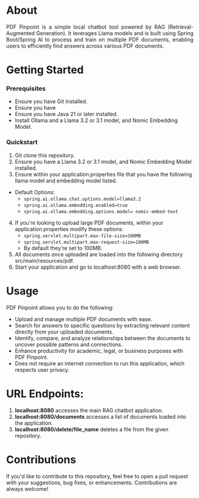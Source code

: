 # About
<p align="justify">
PDF Pinpoint is a simple local chatbot tool powered by RAG (Retrieval-Augmented Generation). It leverages Llama models and is built using Spring Boot/Spring AI to process and train on multiple PDF documents, enabling users to efficiently find answers across various PDF documents.</p>

# Getting Started

### Prerequisites 
* Ensure you have Git installed.
* Ensure you have 
* Ensure you have Java 21 or later installed.
* Install Ollama and a Llama 3.2 or 3.1 model, and Nomic Embedding Model.

### Quickstart 
1. Git clone this repository.
2. Ensure you have a Llama 3.2 or 3.1 model, and Nomic Embedding Model installed.
3. Ensure within your application.properties file that you have the following llama model and embedding model listed.
  * Default Options:
     * ```spring.ai.ollama.chat.options.model=llama3.2```
     * ```spring.ai.ollama.embedding.enabled=true```
     * ```spring.ai.ollama.embedding.options.model= nomic-embed-text``` 
4. If you're looking to upload large PDF documents, within your application.properties modify these options:
   * ```spring.servlet.multipart.max-file-size=100MB```
   * ```spring.servlet.multipart.max-request-size=100MB```
   * By default they're set to 100MB.
5. All documents once uploaded are loaded into the following directory src/main/resources/pdf.
6. Start your application and go to localhost:8080 with a web browser.

# Usage
PDF Pinpoint allows you to do the following:
* Upload and manage multiple PDF documents with ease.
* Search for answers to specific questions by extracting relevant content directly from your uploaded documents.
* Identify, compare, and analyze relationships between the documents to uncover possible patterns and connections.
* Enhance productivity for academic, legal, or business purposes with PDF Pinpoint.
* Does not require an internet connection to run this application, which respects user privacy. 
 
# URL Endpoints:
1. **localhost:8080** accesses the main RAG chatbot application. 
2. **localhost:8080/documents** accesses a list of documents loaded into the application.
3. **localhost:8080/delete/file_name** deletes a file from the given repository.

# Contributions
If you'd like to contribute to this repository, feel free to open a pull request with your suggestions, bug fixes, or enhancements. Contributions are always welcome!


   
